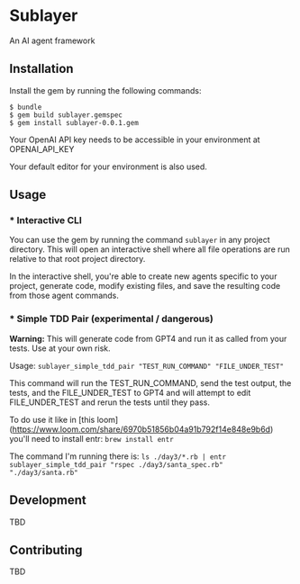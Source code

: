 # Sublayer

An AI agent framework

## Installation

Install the gem by running the following commands:

    $ bundle
    $ gem build sublayer.gemspec
    $ gem install sublayer-0.0.1.gem

Your OpenAI API key needs to be accessible in your environment at OPENAI\_API\_KEY

Your default editor for your environment is also used.

## Usage

### * Interactive CLI

You can use the gem by running the command `sublayer` in any project directory.
This will open an interactive shell where all file operations are run relative
to that root project directory.

In the interactive shell, you're able to create new agents specific to your
project, generate code, modify existing files, and save the resulting code from
those agent commands.

### * Simple TDD Pair (experimental / dangerous)

**Warning:** This will generate code from GPT4 and run it as called from your
tests. Use at your own risk.

Usage: `sublayer_simple_tdd_pair "TEST_RUN_COMMAND" "FILE_UNDER_TEST"`

This command will run the TEST_RUN_COMMAND, send the test output, the tests, and
the FILE\_UNDER\_TEST to GPT4 and will attempt to edit FILE\_UNDER\_TEST and
rerun the tests until they pass.

To do use it like in [this
loom] (https://www.loom.com/share/6970b51856b04a91b792f14e848e9b6d) you'll need
to install entr: `brew install entr`

The command I'm running there is: `ls ./day3/*.rb | entr sublayer_simple_tdd_pair "rspec ./day3/santa_spec.rb" "./day3/santa.rb"`

## Development

TBD

## Contributing

TBD
